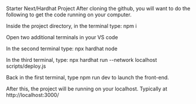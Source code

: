 Starter Next/Hardhat Project
After cloning the github, you will want to do the following to get the code running on your computer.


Inside the project directory, in the terminal type: npm i

Open two additional terminals in your VS code

In the second terminal type: npx hardhat node

In the third terminal, type: npx hardhat run --network localhost scripts/deploy.js

Back in the first terminal, type npm run dev to launch the front-end.

After this, the project will be running on your localhost. Typically at http://localhost:3000/
